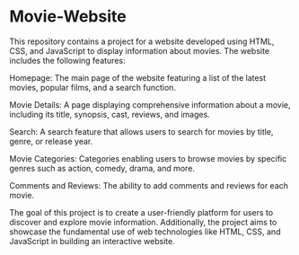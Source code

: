 # Movie-Website
This repository contains a project for a website developed using HTML, CSS, and JavaScript to display information about movies. 
 The website includes the following features:

Homepage: The main page of the website featuring a list of the latest movies, popular films, and a search function.

Movie Details: A page displaying comprehensive information about a movie, including its title, synopsis, cast, reviews, and images.

Search: A search feature that allows users to search for movies by title, genre, or release year.

Movie Categories: Categories enabling users to browse movies by specific genres such as action, comedy, drama, and more.

Comments and Reviews: The ability to add comments and reviews for each movie.

The goal of this project is to create a user-friendly platform for users to discover and explore movie information. Additionally, the project aims to showcase the fundamental use of web technologies like HTML, CSS, and JavaScript in building an interactive website.
